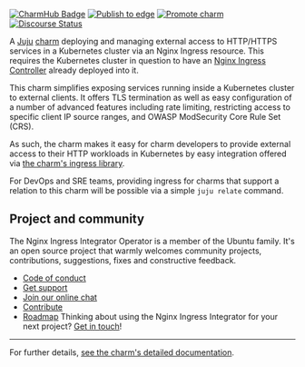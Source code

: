 [![CharmHub Badge](https://charmhub.io/nginx-ingress-integrator/badge.svg)](https://charmhub.io/nginx-ingress-integrator)
[![Publish to edge](https://github.com/canonical/nginx-ingress-integrator-operator/actions/workflows/publish_charm.yaml/badge.svg)](https://github.com/canonical/nginx-ingress-integrator-operator/actions/workflows/publish_charm.yaml)
[![Promote charm](https://github.com/canonical/nginx-ingress-integrator-operator/actions/workflows/promote_charm.yaml/badge.svg)](https://github.com/canonical/nginx-ingress-integrator-operator/actions/workflows/promote_charm.yaml)
[![Discourse Status](https://img.shields.io/discourse/status?server=https%3A%2F%2Fdiscourse.charmhub.io&style=flat&label=CharmHub%20Discourse)](https://discourse.charmhub.io)

A [Juju](https://juju.is/) [charm](https://juju.is/docs/olm/charmed-operators) deploying and managing external access to HTTP/HTTPS services in a
Kubernetes cluster via an Nginx Ingress resource. This requires the Kubernetes
cluster in question to have an [Nginx Ingress Controller](https://docs.nginx.com/nginx-ingress-controller/) already deployed into it.

This charm simplifies exposing services running inside a Kubernetes cluster to
external clients. It offers TLS termination as well as easy configuration of a
number of advanced features including rate limiting, restricting access to
specific client IP source ranges, and OWASP ModSecurity Core Rule Set (CRS).

As such, the charm makes it easy for charm developers to provide external
access to their HTTP workloads in Kubernetes by easy integration offered via
[the charm's ingress library](https://charmhub.io/nginx-ingress-integrator/libraries/ingress).

For DevOps and SRE teams, providing ingress for charms that support a relation
to this charm will be possible via a simple `juju relate` command.

## Project and community

The Nginx Ingress Integrator Operator is a member of the Ubuntu family. It's an
open source project that warmly welcomes community projects, contributions,
suggestions, fixes and constructive feedback.
* [Code of conduct](https://ubuntu.com/community/code-of-conduct)
* [Get support](https://discourse.charmhub.io/)
* [Join our online chat](https://chat.charmhub.io/charmhub/channels/charm-dev)
* [Contribute](https://charmhub.io/nginx-ingress-integrator/docs/contributing)
* [Roadmap](https://charmhub.io/nginx-ingress-integrator/docs/roadmap)
Thinking about using the Nginx Ingress Integrator for your next project? [Get in touch](https://chat.charmhub.io/charmhub/channels/charm-dev)!

---

For further details,
[see the charm's detailed documentation](https://charmhub.io/nginx-ingress-integrator/docs).
